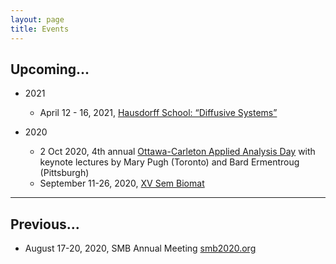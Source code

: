 ```yaml
---
layout: page
title: Events
---
```


## Upcoming...

* 2021
	* April 12 - 16, 2021, [Hausdorff School: “Diffusive Systems”](https://www.hcm.uni-bonn.de/diffusive-systems-2021/)

* 2020
	* 2 Oct 2020, 4th annual [Ottawa-Carleton Applied Analysis Day](http://frithjof.ca/AAdayOttawa.html) with keynote lectures by Mary Pugh (Toronto) and Bard Ermentroug (Pittsburgh)
	* September 11-26, 2020, [XV Sem Biomat](https://sites.google.com/view/xvsembiomat/home?authuser=0)

***
## Previous...

* August 17-20, 2020, SMB Annual Meeting [smb2020.org](http://smb2020.org)


